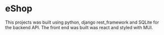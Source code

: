 # eShop
This projects was built using python, django rest_framework and SQLite for the backend API. The front end was built was react and styled with MUI.


